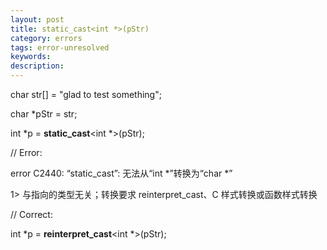 ```yaml
---
layout: post
title: static_cast<int *>(pStr)
category: errors
tags: error-unresolved
keywords: 
description: 
---
```


 

  char str[] = "glad to test something";   

  char \*pStr = str;

  int \*p = **static\_cast**\<int \*\>(pStr);

// Error:

error C2440: “static\_cast”: 无法从“int \*”转换为“char \*”

1\>          与指向的类型无关；转换要求 reinterpret\_cast、C 样式转换或函数样式转换

 

 // Correct:

int \*p = **reinterpret\_cast**\<int \*\>(pStr);








